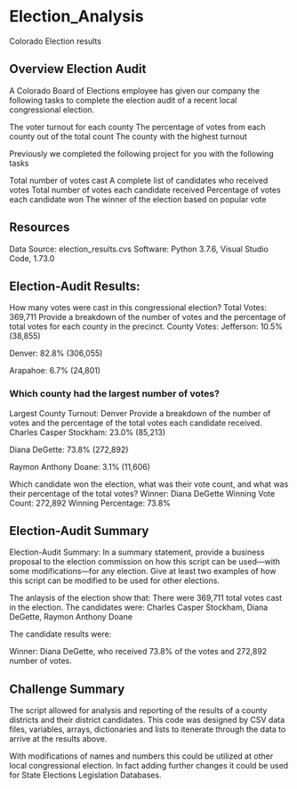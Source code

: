 # Election_Analysis
Colorado Election results 
##  Overview Election Audit
A Colorado Board of Elections employee has given our company the following tasks to complete the election audit of a recent local congressional election.

   The voter turnout for each county
   The percentage of votes from each county out of the total count
   The county with the highest turnout
    
   Previously we completed the following project for you with the following tasks

   Total number of votes cast
   A complete list of candidates who received votes
   Total number of votes each candidate received
   Percentage of votes each candidate won
   The winner of the election based on popular vote

##   Resources
   Data Source:  election_results.cvs
   Software:  Python 3.7.6, Visual Studio Code, 1.73.0

##   Election-Audit Results: 
   How many votes were cast in this congressional election?
   Total Votes: 369,711
   Provide a breakdown of the number of votes and the percentage of total votes for each county in the precinct.
   County Votes:
   Jefferson: 10.5% (38,855)

   Denver: 82.8% (306,055)

   Arapahoe: 6.7% (24,801)
  
###  Which county had the largest number of votes?
   Largest County Turnout:   Denver
   Provide a breakdown of the number of votes and the percentage of the total votes each candidate received.
   Charles Casper Stockham: 23.0% (85,213)
  
   Diana DeGette: 73.8% (272,892)

   Raymon Anthony Doane: 3.1% (11,606)

   Which candidate won the election, what was their vote count, and what was their percentage of the total votes?
   Winner: Diana DeGette
   Winning Vote Count: 272,892
   Winning Percentage: 73.8%
                
                



##  Election-Audit Summary
Election-Audit Summary: In a summary statement, provide a business proposal to the election commission on how this script can be used—with some modifications—for any election. Give at least two examples of how this script can be modified to be used for other elections.

   The anlaysis of the election show that:
                There were 369,711 total votes cast in the election.
        The candidates were:
                Charles Casper Stockham, Diana DeGette, Raymon Anthony Doane

   The candidate results were:
        
   Winner: Diana DeGette, who received 73.8% of the votes and  272,892 number of votes.
   



##  Challenge Summary
   The script allowed for analysis and reporting of the results of a county districts and their district candidates.  This code was designed by CSV data files, variables, arrays, dictionaries and lists to itenerate through the data to arrive at the results above.

   With modifications of names and numbers this could be utilized at other local congressional election.  In fact adding further changes it could be used for State Elections Legislation Databases. 
